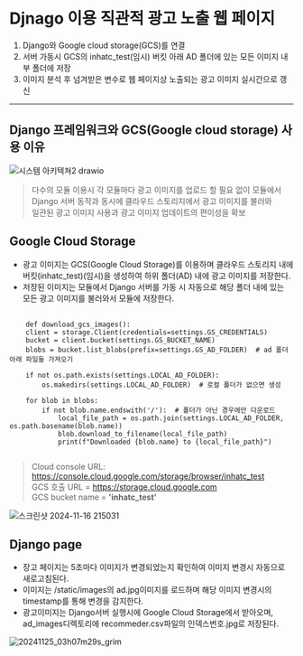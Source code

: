 # Djnago 이용 직관적 광고 노출 웹 페이지

1. Django와 Google cloud storage(GCS)를 연결
2. 서버 가동시 GCS의 inhatc_test(임시) 버킷 아래 AD 폴더에 있는 모든 이미지 내부 폴더에 저장
3. 이미지 분석 후 넘겨받은 변수로 웹 페이지상 노출되는 광고 이미지 실시간으로 갱신

<hr>

## Django 프레임워크와 GCS(Google cloud storage) 사용 이유

![시스템 아키텍쳐2 drawio](https://github.com/user-attachments/assets/28bc40cc-b495-4bb4-84ec-bd550786ea16)

> 다수의 모듈 이용시 각 모듈마다 광고 이미지를 업로드 할 필요 없이 모듈에서  
> Django 서버 동작과 동시에 클라우드 스토리지에서 광고 이미지를 불러와  
> 일관된 광고 이미지 사용과 광고 이미지 업데이트의 편이성을 확보

## Google Cloud Storage

- 광고 이미지는 GCS(Google Cloud Storage)를 이용하며 클라우드 스토리지 내에 버킷(inhatc_test)(임시)을 생성하여 하위 폴더(AD) 내에 광고 이미지를 저장한다.
- 저장된 이미지는 모듈에서 Django 서버를 가동 시 자동으로 해당 폴더 내에 있는 모든 광고 이미지를 불러와서 모듈에 저장한다.
<pre>
  <code>
    def download_gcs_images():
    client = storage.Client(credentials=settings.GS_CREDENTIALS)
    bucket = client.bucket(settings.GS_BUCKET_NAME)
    blobs = bucket.list_blobs(prefix=settings.GS_AD_FOLDER)  # ad 폴더 아래 파일들 가져오기

    if not os.path.exists(settings.LOCAL_AD_FOLDER):
        os.makedirs(settings.LOCAL_AD_FOLDER)  # 로컬 폴더가 없으면 생성

    for blob in blobs:
        if not blob.name.endswith('/'):  # 폴더가 아닌 경우에만 다운로드
            local_file_path = os.path.join(settings.LOCAL_AD_FOLDER, os.path.basename(blob.name))
            blob.download_to_filename(local_file_path)
            print(f"Downloaded {blob.name} to {local_file_path}")
  </code>
</pre>

> Cloud console URL: https://console.cloud.google.com/storage/browser/inhatc_test   
> GCS 호출 URL = https://storage.cloud.google.com   
> GCS bucket name = **'inhatc_test'**

![스크린샷 2024-11-16 215031](https://github.com/user-attachments/assets/ca7a7602-7a6d-42f3-94e9-06214bc62fb4)



## Django page

- 장고 페이지는 5초마다 이미지가 변경되었는지 확인하여 이미지 변경시 자동으로 새로고침된다. 
- 이미지는 /static/images의 ad.jpg이미지를 로드하며 해당 이미지 변경시의 timestamp를 통해 변경을 감지한다.
- 광고이미지는 Django서버 실행시에 Google Cloud Storage에서 받아오며, ad_images디렉토리에 recommeder.csv파일의 인덱스번호.jpg로 저장된다.

![20241125_03h07m29s_grim](https://github.com/user-attachments/assets/39a4d74a-e9a4-48d4-a069-ffda924cb5b5)
